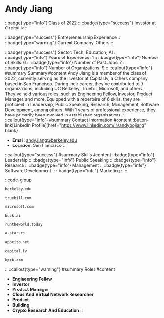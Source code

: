 # Andy Jiang
::badge{type="info"}
Class of 2022
::
::badge{type="success"}
Investor at Capital.lv
::

::badge{type="success"}
Entrepreneurship Experience
::
::badge{type="warning"}
Current Company: Others
::

::badge{type="success"}
Sector: Tech; Education; AI
::
::badge{type="info"}
Years of Experience: 1
::
::badge{type="info"}
Number of Skills: 6
::
::badge{type="info"}
Number of Past Jobs: 7
::
::badge{type="info"}
Number of Organizations: 9
::
::callout{type="info"}
#summary
Summary
#content
Andy Jiang is a member of the class of 2022, currently serving as the Investor at Capital.lv, a Others company based in San Francisco. During their career, they've contributed to 9 organizations, including UC Berkeley, Truebill, Microsoft, and others. They've held various roles, such as Engineering Fellow, Investor, Product Manager, and more. Equipped with a repertoire of 6 skills, they are proficient in Leadership, Public Speaking, Research, Management, Software Development, among others.  With 1 years of professional experience, they have primarily been involved in established organizations.
::
::callout{type="info"}
#summary
Contact Information
#content
:button-link[LinkedIn Profile]{href="https://www.linkedin.com/in/andybojiang" blank}
- **Email**: andy.jiang@berkeley.edu
- **Location**: San Francisco
::

::callout{type="success"}
#summary
Skills
#content
::badge{type="info"}
Leadership
::
::badge{type="info"}
Public Speaking
::
::badge{type="info"}
Research
::
::badge{type="info"}
Management
::
::badge{type="info"}
Software Development
::
::badge{type="info"}
Marketing
::
::

::code-group
```bash [UC Berkeley]
berkeley.edu
```
```bash [Truebill]
truebill.com
```
```bash [Microsoft]
microsoft.com
```
```bash [Buck.ai]
buck.ai
```
```bash [Run The World]
runtheworld.today
```
```bash [one]
a-star.co
```
```bash [Stealth Mode Startup Company]
appcito.net
```
```bash [Capital.lv]
capital.lv
```
```bash [Kleiner Perkins Caufield & Byers]
kpcb.com
```
::
::callout{type="warning"}
#summary
Roles
#content
- **Engineering Fellow**
- **Investor**
- **Product Manager**
- **Cloud And Virtual Network Researcher**
- **Product**
- **Building**
- **Crypto Research And Education**
::

